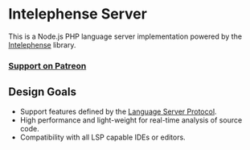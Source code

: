 # Intelephense Server

This is a Node.js PHP language server implementation powered by the [Intelephense](https://github.com/bmewburn/intelephense) library.

### [Support on Patreon](https://www.patreon.com/bmewburn)

## Design Goals

* Support features defined by the [Language Server Protocol](https://github.com/Microsoft/language-server-protocol).
* High performance and light-weight for real-time analysis of source code. 
* Compatibility with all LSP capable IDEs or editors.
